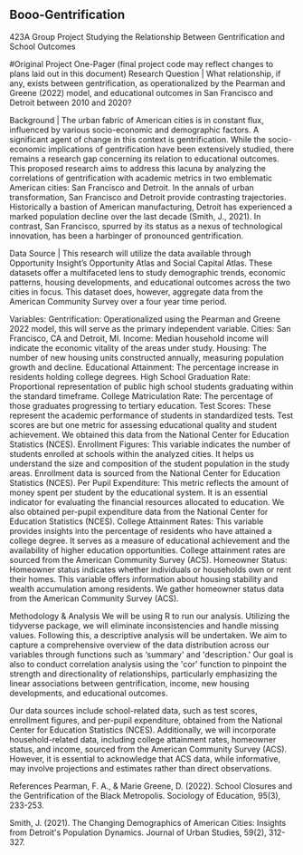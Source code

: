 ## Booo-Gentrification
423A Group Project Studying the Relationship Between Gentrification and School Outcomes

#Original Project One-Pager (final project code may reflect changes to plans laid out in this document)
Research Question | What relationship, if any, exists between gentrification, as operationalized by the Pearman and Greene (2022) model, and educational outcomes in San Francisco and Detroit between 2010 and 2020?

Background | The urban fabric of American cities is in constant flux, influenced by various socio-economic and demographic factors. A significant agent of change in this context is gentrification. While the socio-economic implications of gentrification have been extensively studied, there remains a research gap concerning its relation to educational outcomes. This proposed research aims to address this lacuna by analyzing the correlations of gentrification with academic metrics in two emblematic American cities: San Francisco and Detroit. In the annals of urban transformation, San Francisco and Detroit provide contrasting trajectories. Historically a bastion of American manufacturing, Detroit has experienced a marked population decline over the last decade (Smith, J., 2021). In contrast, San Francisco, spurred by its status as a nexus of technological innovation, has been a harbinger of pronounced gentrification.

Data Source | This research will utilize the data available through Opportunity Insight’s Opportunity Atlas and Social Capital Atlas. These datasets offer a multifaceted lens to study demographic trends, economic patterns, housing developments, and educational outcomes across the two cities in focus. This dataset does, however, aggregate data from the American Community Survey over a four year time period.

Variables:
Gentrification: Operationalized using the Pearman and Greene 2022 model, this will serve as the primary independent variable.
Cities: San Francisco, CA and Detroit, MI.
Income: Median household income will indicate the economic vitality of the areas under study.
Housing: The number of new housing units constructed annually, measuring population growth and decline.
Educational Attainment: The percentage increase in residents holding college degrees.
High School Graduation Rate: Proportional representation of public high school students graduating within the standard timeframe.
College Matriculation Rate: The percentage of those graduates progressing to tertiary education.
Test Scores: These represent the academic performance of students in standardized tests. Test scores are but one metric for assessing educational quality and student achievement. We obtained this data from the National Center for Education Statistics (NCES).
Enrollment Figures: This variable indicates the number of students enrolled at schools within the analyzed cities. It helps us understand the size and composition of the student population in the study areas. Enrollment data is sourced from the National Center for Education Statistics (NCES).
Per Pupil Expenditure: This metric reflects the amount of money spent per student by the educational system. It is an essential indicator for evaluating the financial resources allocated to education. We also obtained per-pupil expenditure data from the National Center for Education Statistics (NCES).
College Attainment Rates: This variable provides insights into the percentage of residents who have attained a college degree. It serves as a measure of educational achievement and the availability of higher education opportunities. College attainment rates are sourced from the American Community Survey (ACS).
Homeowner Status: Homeowner status indicates whether individuals or households own or rent their homes. This variable offers information about housing stability and wealth accumulation among residents. We gather homeowner status data from the American Community Survey (ACS).

Methodology & Analysis
We will be using R to run our analysis. Utilizing the tidyverse package, we will eliminate inconsistencies and handle missing values. Following this, a descriptive analysis will be undertaken. We aim to capture a comprehensive overview of the data distribution across our variables through functions such as ‘summary' and 'description.'  Our goal is also to conduct correlation analysis using the 'cor' function to pinpoint the strength and directionality of relationships, particularly emphasizing the linear associations between gentrification, income, new housing developments, and educational outcomes.

Our data sources include school-related data, such as test scores, enrollment figures, and per-pupil expenditure, obtained from the National Center for Education Statistics (NCES). Additionally, we will incorporate household-related data, including college attainment rates, homeowner status, and income, sourced from the American Community Survey (ACS). However, it is essential to acknowledge that ACS data, while informative, may involve projections and estimates rather than direct observations.

References
Pearman, F. A., & Marie Greene, D. (2022). School Closures and the Gentrification of the Black Metropolis. Sociology of Education, 95(3), 233-253. 

Smith, J. (2021). The Changing Demographics of American Cities: Insights from Detroit's Population Dynamics. Journal of Urban Studies, 59(2), 312-327.
